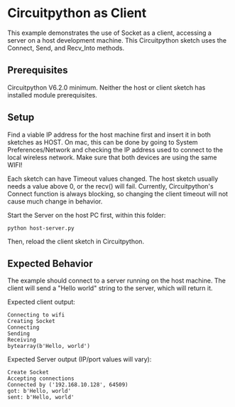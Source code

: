 # Circuitpython as Client

This example demonstrates the use of Socket as a client, accessing a server on a host development machine. This Circuitpython sketch uses the Connect, Send, and Recv_Into methods.

## Prerequisites

Circuitpython V6.2.0 minimum. Neither the host or client sketch has installed module prerequisites.

## Setup

Find a viable IP address for the host machine first and insert it in both sketches as HOST. On mac, this can be done by going to System Preferences/Network and checking the IP address used to connect to the local wireless network. Make sure that both devices are using the same WIFI!

Each sketch can have Timeout values changed. The host sketch usually needs a value above 0, or the recv() will fail. Currently, Circuitpython's Connect function is always blocking, so changing the client timeout will not cause much change in behavior.

Start the Server on the host PC first, within this folder:

```
python host-server.py
```

Then, reload the client sketch in Circuitpython.

## Expected Behavior

The example should connect to a server running on the host machine. The client will send a "Hello world" string to the server, which will return it.

Expected client output:

```
Connecting to wifi
Creating Socket
Connecting
Sending
Receiving
bytearray(b'Hello, world')
```

Expected Server output (IP/port values will vary):

```
Create Socket
Accepting connections
Connected by ('192.168.10.128', 64509)
got: b'Hello, world'
sent: b'Hello, world'
```
